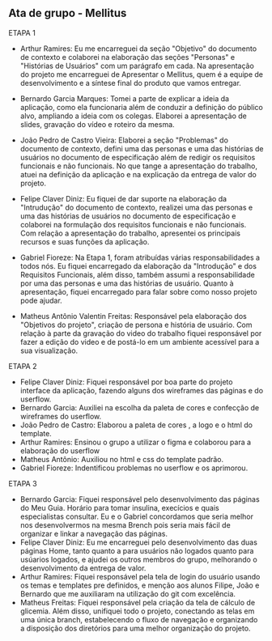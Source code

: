 ## Ata de grupo - Mellitus
ETAPA 1


* Arthur Ramires: Eu me encarreguei da seção "Objetivo" do documento de contexto e colaborei na elaboração das seções "Personas" e "Histórias de Usuários" com um parágrafo em cada. Na apresentação do projeto me encarreguei de Apresentar o Mellitus, quem é a equipe de desenvolvimento e a síntese final do produto que vamos entregar.

* Bernardo Garcia Marques: Tomei a parte de explicar a ideia da aplicação, como ela funcionaria além de conduzir a definição do público alvo, ampliando a ideia com os colegas. Elaborei a apresentação de slides, 
gravação do vídeo e roteiro da mesma.

* João Pedro de Castro Vieira: Elaborei a seção "Problemas" do documento de contexto, defini uma das personas e uma das histórias de usuários no documento de especificação além de redigir os requisitos funcionais e não funcionais. No que tange a apresentação do trabalho, atuei na definição da aplicação e na explicação da entrega de valor do projeto.

* Felipe Claver Diniz: Eu fiquei de dar suporte na elaboração da "Intrudução" do documento de contexto, realizei uma das personas e uma das histórias de usuários no documento de especificação e colaborei na formulação dos requisitos funcionais e não funcionais. Com relação a apresentação do trabalho, apresentei os principais recursos e suas funções da aplicação. 

* Gabriel Fioreze: Na Etapa 1, foram atribuídas várias responsabilidades a todos nós. Eu fiquei encarregado da elaboração da "Introdução" e dos Requisitos Funcionais, além disso, também assumi a responsabilidade por uma das personas e uma das histórias de usuário. Quanto à apresentação, fiquei encarregado para falar sobre como nosso projeto pode ajudar.

* Matheus Antônio Valentin Freitas: Responsável pela elaboração dos "Objetivos do projeto", criação de persona e história de usuário. Com relação à parte da gravação do video do trabalho fiquei responsável por fazer a edição do video e de postá-lo em um ambiente acessível para a sua visualização.

ETAPA 2

* Felipe Claver Diniz: Fiquei responsável por boa parte do projeto interface da aplicação, fazendo alguns dos wireframes das páginas e do userflow.
* Bernardo Garcia: Auxiliei na escolha da paleta de cores e confecção de wireframes do userflow.
* João Pedro de Castro: Elaborou a paleta de cores , a logo e o html do template. 
* Arthur Ramires: Ensinou o grupo a utilizar o figma e colaborou para a elaboração do userflow
* Matheus Antônio: Auxiliou no html e css do template padrão. 
* Gabriel Fioreze: Indentificou problemas no userflow e os aprimorou.




ETAPA 3
* Bernardo Garcia: Fiquei responsável pelo desenvolvimento das páginas do Meu Guia. Horário para tomar insulina, execícios e quais especialistas consultar. Eu e o Gabriel concordamos que seria melhor nos desenvolvermos na mesma Brench pois seria mais fácil de organizar e linkar a navegação das páginas.
* Felipe Claver Diniz: Eu me encarreguei pelo desenvolvimento das duas páginas Home, tanto quanto a para usuários não logados quanto para usúarios logados, e ajudei os outros membros do grupo, melhorando o desenvolvimento da entrega de valor. 
* Arthur Ramires: Fiquei responsável pela tela de login do usuário usando os temas e templates pre definidos, e menção aos alunos Filipe, João e Bernardo que me auxiliaram na utilização do git com excelência.
* Matheus Freitas: Fiquei responsável pela criação da tela de cálculo de glicemia. Além disso, unifiquei todo o projeto, conectando as telas em uma única branch, estabelecendo o fluxo de navegação e organizando a disposição dos diretórios para uma melhor organização do projeto.
